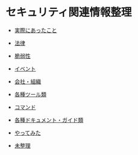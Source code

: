# セキュリティ関連情報整理

* [実際にあったこと](history/index.md)

* [法律](law/index.md)

* [脆弱性](vulnerability/index.md)

* [イベント](event/index.md)

* [会社・組織](company/index.md)

* [各種ツール類](tools/index.md)

* [コマンド](tech/index.md)

* [各種ドキュメント・ガイド類][documents]

* [やってみた](try/index.md)

* [未整理][uncategorized]

[documents]: documents/index.md
[uncategorized]: uncategorized/index.md